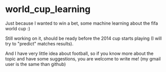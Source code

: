 world_cup_learning
==================

Just because I wanted to win a bet, some machine learning about the fifa world cup :)

Still working on it, should be ready before the 2014 cup starts playing (I will try to "predict" matches results).

And I have very little idea about football, so if you know more about the topic and have some suggestions, you are welcome to write me!
(my gmail user is the same than github)
